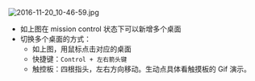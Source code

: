 
![2016-11-20_10-46-59.jpg](https://cdn.uptmr.com/upupmo-article/mac/basic/mac-system-29-multi-desktop-switching.png)

- 如上图在 mission control 状态下可以新增多个桌面
- 切换多个桌面的方式：
    - 如上图，用鼠标点击对应的桌面
    - 快捷键：`Control + 左右箭头键`
    - 触控板：四根指头，左右方向移动。生动点具体看触摸板的 Gif 演示。

